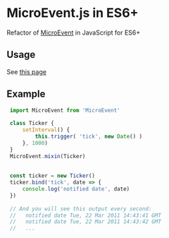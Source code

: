 

# MicroEvent.js in ES6+
Refactor of [MicroEvent](https://github.com/jeromeetienne/microevent.js) in JavaScript for ES6+

## Usage
See [this page](https://github.com/jeromeetienne/microevent.js)

## Example
```js
 import MicroEvent from 'MicroEvent'
 
 class Ticker {
     setInterval() {
         this.trigger( 'tick', new Date() )
     }, 1000)
 }
 MicroEvent.mixin(Ticker)
 
  
 const ticker = new Ticker()
 ticker.bind('tick', date => {
     console.log('notified date', date)
 })
  
 // And you will see this output every second:
 //   notified date Tue, 22 Mar 2011 14:43:41 GMT
 //   notified date Tue, 22 Mar 2011 14:43:42 GMT
 //   ...
```
